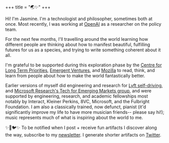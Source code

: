 +++
title = "🌏✨"
+++

Hi! I'm Jasmine. I'm a technologist and philosopher, sometimes both at once.
Most recently, I was working at [OpenAI](https://openai.com/) as a researcher on the policy team. 

For the next few months, I'll travelling around the world learning how different people are thinking about how to manifest beautiful, fulfilling futures for us as a species, and trying to write something coherent about it all.  

I'm grateful to be supported during this exploration phase by the [Centre for Long Term Priorities](http://www.longtermpriorities.org/), [Emergent Ventures](https://www.mercatus.org/emergentventures), and [Mozilla](https://blog.mozilla.org/blog/2019/09/17/examining-ais-effect-on-media-and-truth/) to read, think, and learn from people about how to make the world fantastically better. 

Earlier versions of myself did engineering and research for [Lyft self-driving](https://self-driving.lyft.com/), and [Microsoft Research's Tech for Emerging Markets group](https://www.microsoft.com/en-us/research/group/technology-for-emerging-markets/), and were supported by engineering, research, and academic fellowships most notably by Interact, Kleiner Perkins, 8VC, Microsoft, and the Fulbright Foundation. I am also a classically trained, now defunct, pianist (it'd significantly improve my life to have more musician friends-- please say hi!); music represents much of what is inspiring about the world to me. 


✨📧🐦✨
To be notified when I post + receive fun artifacts I discover along the way, subscribe to my [newsletter](https://tinyletter.com/jasminewang). I generate shorter artifacts on [Twitter](https://twitter.com/j_asminewang).


<br/><br/>
